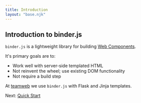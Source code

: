 ```yaml
---
title: Introduction
layout: "base.njk"
---
```


## Introduction to binder.js

`binder.js` is a lightweight library for building [Web Components](https://developer.mozilla.org/en-US/docs/Web/Web_Components).

It's primary goals are to:  

- Work well with server-side templated HTML
- Not reinvent the wheel; use existing DOM functionality
- Not require a build step

At [teamweb](https://teamwebhq.com) we use `binder.js` with Flask and Jinja templates.  

Next: [Quick Start](/guide/quick-start)
